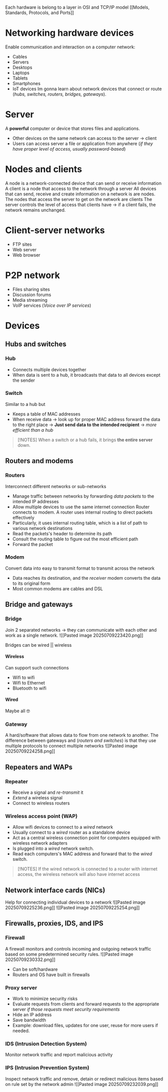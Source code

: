 Each hardware is belong to a layer in OSI and TCP/IP model [[Models, Standards, Protocols, and Ports]]
# Networking hardware devices 
Enable communication and interaction on a computer network:
- Cables
- Servers
- Desktops
- Laptops
- Tablets
- Smartphones
- IoT devices
Im gonna learn about network devices that connect or route (*hubs, switches, routers, bridges, gateways*).
# Server
A **powerful** computer or device that stores files and applications.
- Other devices on the same network can access to the server -> client
- Users can access server a file or application from anywhere (*if they have proper level of access, usually password-based*)
# Nodes and clients
A node is a network-connected device that can send or receive information
A client is a node that access to the network through a server
All devices that can send, receive and create information on a network is are nodes.
The nodes that access the server to get on the network are clients
The server controls the level of access that clients have -> if a client fails, the network remains unchanged.
# Client-server networks
- FTP sites
- Web server
- Web browser
# P2P network
- Files sharing sites
- Discussion forums
- Media streaming
- VoIP services (*Voice over IP services*)
# Devices
## Hubs and switches
### Hub
- Connects multiple devices together
- When data is sent to a hub, it broadcasts that data to all devices except the sender
### Switch
Similar to a hub but
- Keeps a table of MAC addresses
- When receive data -> look up for proper MAC address forward the data to the right place -> **Just send data to the intended recipient** -> *more efficient than a hub*
> [!NOTES]
> When a switch or a hub fails, it brings **the entire server** down.
## Routers and modems
### Routers
Interconnect different networks or sub-networks
- Manage traffic between networks by forwarding *data packets* to the intended IP addresses
- Allow multiple devices to use the same internet connection
Router connects to modem. A router uses internal routing to direct packets effectively
- Particularly, it uses internal routing table, which is a list of path to various network destinations
- Read the packets's header to determine its path
- Consult the routing table to figure out the most efficient path
- Forward the packet
### Modem
Convert data into easy to transmit format to transmit across the network
- Data reaches its destination, and the *receiver* modem converts the data to its original form
- Most common modems are cables and DSL
## Bridge and gateways
### Bridge
Join 2 separated networks -> they can communicate with each other and work as a single network.
![[Pasted image 20250709223420.png]]

Bridges can be wired || wireless
#### Wireless
Can support such connections
- Wifi to wifi
- Wifi to Ethernet
- Bluetooth to wifi
#### Wired
Maybe all 🤓
### Gateway
A hard/software that allows data to flow from one network to another.
The difference between gateways and (*routers and switches*) is that they use multiple protocols to connect multiple networks
![[Pasted image 20250709224258.png]]
## Repeaters and WAPs
### Repeater
- Receive a signal and *re-transmit* it
- *Extend* a wireless signal
- Connect to wireless routers
### Wireless access point (WAP)
- Allow wifi devices to connect to a *wired* network
- Usually connect to a *wired* router as a standalone device
- Act as a central wireless connection point for computers equipped with wireless network adapters
- Is plugged into a *wired* network switch.
- Read each computers's MAC address and forward that to the *wired* switch.
>[!NOTES]
> If the wired network is connected to a router with internet access, the wireless network will also have internet access
## Network interface cards (NICs)
Help for connecting individual devices to a network
![[Pasted image 20250709225236.png]]
![[Pasted image 20250709225254.png]]
## Firewalls, proxies, IDS, and IPS
### Firewall
A firewall monitors and controls incoming and outgoing network traffic based on some predetermined security rules.
![[Pasted image 20250709230332.png]]
- Can be soft/hardware
- Routers and OS have built in firewalls
### Proxy server
- Work to minimize security risks
- Evaluate requests from clients and forward requests to the appropriate server *if those requests meet security requirements*
- Hide an IP address
- Save bandwidth
- Example: download files, updates for one user, reuse for more users if needed.
### IDS (Intrusion Detection System)
Monitor network traffic and report malicious activity
### IPS (Intrusion Prevention System)
Inspect network traffic and remove, detain or redirect malicious items based on rule set by the network admin
![[Pasted image 20250709232039.png]]